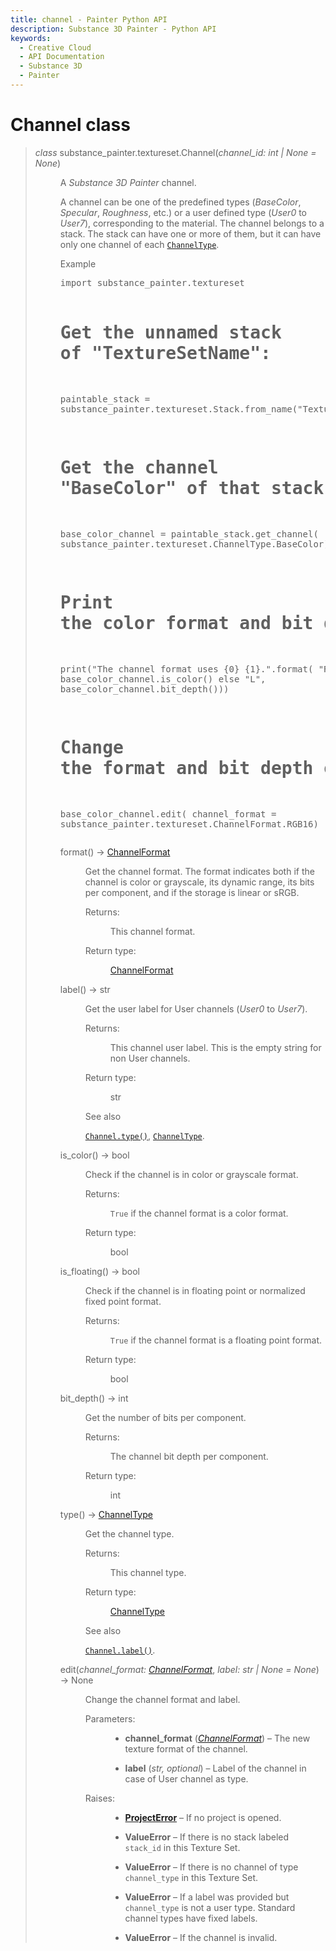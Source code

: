 ```yaml
---
title: channel - Painter Python API
description: Substance 3D Painter - Python API
keywords:
  - Creative Cloud
  - API Documentation
  - Substance 3D
  - Painter
---
```







<div class="wy-grid-for-nav">


<div class="wy-nav-content">
<div class="rst-content style-external-links">

<div class="document" itemscope="itemscope" itemtype="http://schema.org/Article" role="main">
<div itemprop="articleBody">

<h1>Channel class<a class="headerlink" href="#channel-class" title="Link to this heading"> </a></h1>
<blockquote>
<div><dl class="py class">
<dt class="sig sig-object py" id="substance_painter.textureset.Channel">
<em class="property"><span class="pre">class</span><span class="w"> </span></em><span class="sig-prename descclassname"><span class="pre">substance_painter.textureset.</span></span><span class="sig-name descname"><span class="pre">Channel</span></span><span class="sig-paren">(</span><em class="sig-param"><span class="n"><span class="pre">channel_id</span></span><span class="p"><span class="pre">:</span></span><span class="w"> </span><span class="n"><span class="pre">int</span><span class="w"> </span><span class="p"><span class="pre">|</span></span><span class="w"> </span><span class="pre">None</span></span><span class="w"> </span><span class="o"><span class="pre">=</span></span><span class="w"> </span><span class="default_value"><span class="pre">None</span></span></em><span class="sig-paren">)</span><a class="headerlink" href="#substance_painter.textureset.Channel" title="Link to this definition"> </a></dt>
<dd><p>A <cite>Substance 3D Painter</cite> channel.</p>
<p>A channel can be one of the predefined types (<cite>BaseColor</cite>, <cite>Specular</cite>, <cite>Roughness</cite>,
etc.) or a user defined type (<cite>User0</cite> to <cite>User7</cite>), corresponding to the material.
The channel belongs to a stack. The stack can have one or more of them, but it
can have only one channel of each <a class="reference internal" href="index.html#substance_painter.textureset.ChannelType" title="substance_painter.textureset.ChannelType"><code class="xref py py-class docutils literal notranslate"><span class="pre">ChannelType</span></code></a>.</p>
<p class="rubric">Example</p>
<div class="highlight-default notranslate"><div class="highlight"><pre>import substance_painter.textureset

# Get the unnamed stack of "TextureSetName":
paintable_stack = substance_painter.textureset.Stack.from_name("TextureSetName")

# Get the channel "BaseColor" of that stack:
base_color_channel = paintable_stack.get_channel(
	substance_painter.textureset.ChannelType.BaseColor)

# Print the color format and bit depth of the base color channel:
print("The channel format uses {0} {1}.".format(
	"RGB" if base_color_channel.is_color() else "L",
	base_color_channel.bit_depth()))

# Change the format and bit depth of the base color channel:
base_color_channel.edit(
	channel_format = substance_painter.textureset.ChannelFormat.RGB16)
</pre></div>
</div>
<dl class="py method">
<dt class="sig sig-object py" id="substance_painter.textureset.Channel.format">
<span class="sig-name descname"><span class="pre">format</span></span><span class="sig-paren">(</span><span class="sig-paren">)</span> <span class="sig-return"><span class="sig-return-icon">→</span> <span class="sig-return-typehint"><a class="reference internal" href="index.html#substance_painter.textureset.ChannelFormat" title="substance_painter.textureset.ChannelFormat"><span class="pre">ChannelFormat</span></a></span></span><a class="headerlink" href="#substance_painter.textureset.Channel.format" title="Link to this definition"> </a></dt>
<dd><p>Get the channel format. The format indicates both if the channel is color
or grayscale, its dynamic range, its bits per component, and if the storage
is linear or sRGB.</p>
<dl class="field-list simple">
<dt class="field-odd">Returns<span class="colon">:</span></dt>
<dd class="field-odd"><p>This channel format.</p>
</dd>
<dt class="field-even">Return type<span class="colon">:</span></dt>
<dd class="field-even"><p><a class="reference internal" href="index.html#substance_painter.textureset.ChannelFormat" title="substance_painter.textureset.ChannelFormat">ChannelFormat</a></p>
</dd>
</dl>
</dd></dl>
<dl class="py method">
<dt class="sig sig-object py" id="substance_painter.textureset.Channel.label">
<span class="sig-name descname"><span class="pre">label</span></span><span class="sig-paren">(</span><span class="sig-paren">)</span> <span class="sig-return"><span class="sig-return-icon">→</span> <span class="sig-return-typehint"><span class="pre">str</span></span></span><a class="headerlink" href="#substance_painter.textureset.Channel.label" title="Link to this definition"> </a></dt>
<dd><p>Get the user label for User channels (<cite>User0</cite> to <cite>User7</cite>).</p>
<dl class="field-list simple">
<dt class="field-odd">Returns<span class="colon">:</span></dt>
<dd class="field-odd"><p>This channel user label. This is the empty string for non User channels.</p>
</dd>
<dt class="field-even">Return type<span class="colon">:</span></dt>
<dd class="field-even"><p>str</p>
</dd>
</dl>
<div class="admonition seealso">
<p class="admonition-title">See also</p>
<p><a class="reference internal" href="#substance_painter.textureset.Channel.type" title="substance_painter.textureset.Channel.type"><code class="xref py py-meth docutils literal notranslate"><span class="pre">Channel.type()</span></code></a>,
<a class="reference internal" href="index.html#substance_painter.textureset.ChannelType" title="substance_painter.textureset.ChannelType"><code class="xref py py-class docutils literal notranslate"><span class="pre">ChannelType</span></code></a>.</p>
</div>
</dd></dl>
<dl class="py method">
<dt class="sig sig-object py" id="substance_painter.textureset.Channel.is_color">
<span class="sig-name descname"><span class="pre">is_color</span></span><span class="sig-paren">(</span><span class="sig-paren">)</span> <span class="sig-return"><span class="sig-return-icon">→</span> <span class="sig-return-typehint"><span class="pre">bool</span></span></span><a class="headerlink" href="#substance_painter.textureset.Channel.is_color" title="Link to this definition"> </a></dt>
<dd><p>Check if the channel is in color or grayscale format.</p>
<dl class="field-list simple">
<dt class="field-odd">Returns<span class="colon">:</span></dt>
<dd class="field-odd"><p><code class="docutils literal notranslate"><span class="pre">True</span></code> if the channel format is a color format.</p>
</dd>
<dt class="field-even">Return type<span class="colon">:</span></dt>
<dd class="field-even"><p>bool</p>
</dd>
</dl>
</dd></dl>
<dl class="py method">
<dt class="sig sig-object py" id="substance_painter.textureset.Channel.is_floating">
<span class="sig-name descname"><span class="pre">is_floating</span></span><span class="sig-paren">(</span><span class="sig-paren">)</span> <span class="sig-return"><span class="sig-return-icon">→</span> <span class="sig-return-typehint"><span class="pre">bool</span></span></span><a class="headerlink" href="#substance_painter.textureset.Channel.is_floating" title="Link to this definition"> </a></dt>
<dd><p>Check if the channel is in floating point or normalized fixed point format.</p>
<dl class="field-list simple">
<dt class="field-odd">Returns<span class="colon">:</span></dt>
<dd class="field-odd"><p><code class="docutils literal notranslate"><span class="pre">True</span></code> if the channel format is a floating point format.</p>
</dd>
<dt class="field-even">Return type<span class="colon">:</span></dt>
<dd class="field-even"><p>bool</p>
</dd>
</dl>
</dd></dl>
<dl class="py method">
<dt class="sig sig-object py" id="substance_painter.textureset.Channel.bit_depth">
<span class="sig-name descname"><span class="pre">bit_depth</span></span><span class="sig-paren">(</span><span class="sig-paren">)</span> <span class="sig-return"><span class="sig-return-icon">→</span> <span class="sig-return-typehint"><span class="pre">int</span></span></span><a class="headerlink" href="#substance_painter.textureset.Channel.bit_depth" title="Link to this definition"> </a></dt>
<dd><p>Get the number of bits per component.</p>
<dl class="field-list simple">
<dt class="field-odd">Returns<span class="colon">:</span></dt>
<dd class="field-odd"><p>The channel bit depth per component.</p>
</dd>
<dt class="field-even">Return type<span class="colon">:</span></dt>
<dd class="field-even"><p>int</p>
</dd>
</dl>
</dd></dl>
<dl class="py method">
<dt class="sig sig-object py" id="substance_painter.textureset.Channel.type">
<span class="sig-name descname"><span class="pre">type</span></span><span class="sig-paren">(</span><span class="sig-paren">)</span> <span class="sig-return"><span class="sig-return-icon">→</span> <span class="sig-return-typehint"><a class="reference internal" href="index.html#substance_painter.textureset.ChannelType" title="substance_painter.textureset.ChannelType"><span class="pre">ChannelType</span></a></span></span><a class="headerlink" href="#substance_painter.textureset.Channel.type" title="Link to this definition"> </a></dt>
<dd><p>Get the channel type.</p>
<dl class="field-list simple">
<dt class="field-odd">Returns<span class="colon">:</span></dt>
<dd class="field-odd"><p>This channel type.</p>
</dd>
<dt class="field-even">Return type<span class="colon">:</span></dt>
<dd class="field-even"><p><a class="reference internal" href="index.html#substance_painter.textureset.ChannelType" title="substance_painter.textureset.ChannelType">ChannelType</a></p>
</dd>
</dl>
<div class="admonition seealso">
<p class="admonition-title">See also</p>
<p><a class="reference internal" href="#substance_painter.textureset.Channel.label" title="substance_painter.textureset.Channel.label"><code class="xref py py-meth docutils literal notranslate"><span class="pre">Channel.label()</span></code></a>.</p>
</div>
</dd></dl>
<dl class="py method">
<dt class="sig sig-object py" id="substance_painter.textureset.Channel.edit">
<span class="sig-name descname"><span class="pre">edit</span></span><span class="sig-paren">(</span><em class="sig-param"><span class="n"><span class="pre">channel_format</span></span><span class="p"><span class="pre">:</span></span><span class="w"> </span><span class="n"><a class="reference internal" href="index.html#substance_painter.textureset.ChannelFormat" title="substance_painter.textureset.ChannelFormat"><span class="pre">ChannelFormat</span></a></span></em>, <em class="sig-param"><span class="n"><span class="pre">label</span></span><span class="p"><span class="pre">:</span></span><span class="w"> </span><span class="n"><span class="pre">str</span><span class="w"> </span><span class="p"><span class="pre">|</span></span><span class="w"> </span><span class="pre">None</span></span><span class="w"> </span><span class="o"><span class="pre">=</span></span><span class="w"> </span><span class="default_value"><span class="pre">None</span></span></em><span class="sig-paren">)</span> <span class="sig-return"><span class="sig-return-icon">→</span> <span class="sig-return-typehint"><span class="pre">None</span></span></span><a class="headerlink" href="#substance_painter.textureset.Channel.edit" title="Link to this definition"> </a></dt>
<dd><p>Change the channel format and label.</p>
<dl class="field-list simple">
<dt class="field-odd">Parameters<span class="colon">:</span></dt>
<dd class="field-odd"><ul class="simple">
<li><p><strong>channel_format</strong> (<a class="reference internal" href="index.html#substance_painter.textureset.ChannelFormat" title="substance_painter.textureset.ChannelFormat"><em>ChannelFormat</em></a>) – The new texture format of the channel.</p></li>
<li><p><strong>label</strong> (<em>str</em><em>, </em><em>optional</em>) – Label of the channel in case of User channel as type.</p></li>
</ul>
</dd>
<dt class="field-even">Raises<span class="colon">:</span></dt>
<dd class="field-even"><ul class="simple">
<li><p><a class="reference internal" href="../exception.html#substance_painter.exception.ProjectError" title="substance_painter.exception.ProjectError"><strong>ProjectError</strong></a> – If no project is opened.</p></li>
<li><p><strong>ValueError</strong> – If there is no stack labeled <code class="docutils literal notranslate"><span class="pre">stack_id</span></code> in this Texture Set.</p></li>
<li><p><strong>ValueError</strong> – If there is no channel of type <code class="docutils literal notranslate"><span class="pre">channel_type</span></code> in this Texture Set.</p></li>
<li><p><strong>ValueError</strong> – If a label was provided but <code class="docutils literal notranslate"><span class="pre">channel_type</span></code> is not a user type.
    Standard channel types have fixed labels.</p></li>
<li><p><strong>ValueError</strong> – If the channel is invalid.</p></li>
</ul>
</dd>
</dl>
</dd></dl>
</dd></dl>
</div></blockquote>

</div>
</div>

</div>
</div>

</div>


